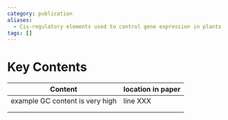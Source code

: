```yaml
---
category: publication
aliases:
  - Cis-regulatory elements used to control gene expression in plants
tags: []
---
```

# Key Contents

| Content                         | location in paper |
| ------------------------------- | ----------------- |
| example GC content is very high | line XXX          |
|                                 |                   |
|                                 |                   |
